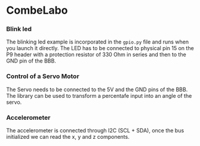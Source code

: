 # CombeLabo

### Blink led
The blinking led example is incorporated in the `gpio.py` file and runs when you launch it directly.
The LED has to be connected to physical pin 15 on the P9 header with a protection resistor of 330 Ohm in series and then to the GND pin of the BBB.

### Control of a Servo Motor
The Servo needs to be connected to the 5V and the GND pins of the BBB. The library can be used to transform a percentafe input into an angle of the servo.

### Accelerometer
The accelerometer is connected through I2C (SCL + SDA), once the bus initialized we can read the x, y and z components.
